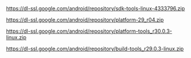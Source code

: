 https://dl-ssl.google.com/android/repository/sdk-tools-linux-4333796.zip

https://dl-ssl.google.com/android/repository/platform-29_r04.zip


https://dl-ssl.google.com/android/repository/platform-tools_r30.0.3-linux.zip

https://dl-ssl.google.com/android/repository/build-tools_r29.0.3-linux.zip

